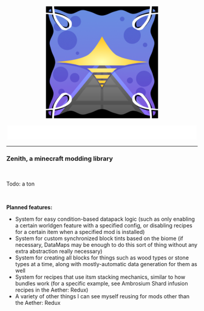 <p align="center">
<img src="https://github.com/Zepalesque/Zenith/blob/1.20.4/src/main/resources/zenith.png" width="300">
</p>

<p align="center">
<img src="https://github.com/Zepalesque/Zenith/blob/1.20.4/assets/zenith_title.png" width="500">
</p>

---


### Zenith, a minecraft modding library

<br> 

Todo: a ton

<br>

**Planned features:**

- System for easy condition-based datapack logic (such as only enabling a certain worldgen feature with a specified config, or disabling recipes for a certain item when a specified mod is installed)
- System for custom synchronized block tints based on the biome (if necessary, DataMaps may be enough to do this sort of thing without any extra abstraction really necessary)
- System for creating all blocks for things such as wood types or stone types at a time, along with mostly-automatic data generation for them as well
- System for recipes that use itsm stacking mechanics, similar to how bundles work (for a specific example, see Ambrosium Shard infusion recipes in the Aether: Redux)
- A variety of other things I can see myself reusing for mods other than the Aether: Redux
